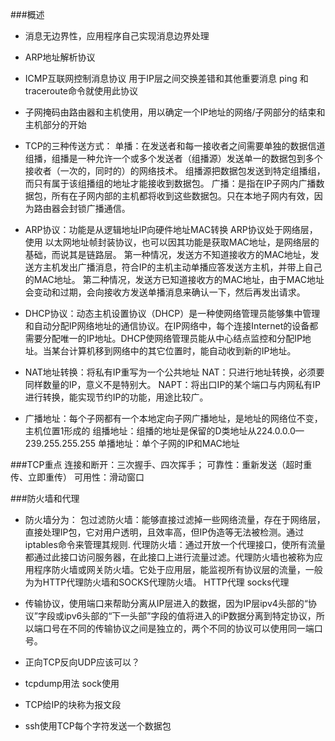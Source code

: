 ﻿###概述
- 消息无边界性，应用程序自己实现消息边界处理
- ARP地址解析协议
- ICMP互联网控制消息协议 用于IP层之间交换差错和其他重要消息 ping 和traceroute命令就使用此协议
- 子网掩码由路由器和主机使用，用以确定一个IP地址的网络/子网部分的结束和主机部分的开始
- TCP的三种传送方式：
单播：在发送者和每一接收者之间需要单独的数据信道
组播，组播是一种允许一个或多个发送者（组播源）发送单一的数据包到多个接收者（一次的，同时的）的网络技术。 组播源把数据包发送到特定组播组，而只有属于该组播组的地址才能接收到数据包。
广播：是指在IP子网内广播数据包，所有在子网内部的主机都将收到这些数据包。只在本地子网内有效，因为路由器会封锁广播通信。
- ARP协议：功能是从逻辑地址IP向硬件地址MAC转换
ARP协议处于网络层，使用 以太网地址帧封装协议，也可以因其功能是获取MAC地址，是网络层的基础，而说其是链路层。
第一种情况，发送方不知道接收方的MAC地址，发送方主机发出广播消息，符合IP的主机主动单播应答发送方主机，并带上自己的MAC地址。
第二种情况，发送方已知道接收方的MAC地址，由于MAC地址会变动和过期，会向接收方发送单播消息来确认一下，然后再发出请求。
- DHCP协议：动态主机设置协议（DHCP）是一种使网络管理员能够集中管理和自动分配IP网络地址的通信协议。在IP网络中，每个连接Internet的设备都需要分配唯一的IP地址。DHCP使网络管理员能从中心结点监控和分配IP地址。当某台计算机移到网络中的其它位置时，能自动收到新的IP地址。
- NAT地址转换：将私有IP重写为一个公共地址
NAT：只进行地址转换，必须要同样数量的IP，意义不是特别大。
NAPT：将出口IP的某个端口与内网私有IP进行转换，能实现节约IP的功能，用途比较广。

- 广播地址：每个子网都有一个本地定向子网广播地址，是地址的网络位不变，主机位置1形成的
组播地址：组播的地址是保留的D类地址从224.0.0.0—239.255.255.255
单播地址：单个子网的IP和MAC地址

###TCP重点
连接和断开：三次握手、四次挥手；
可靠性：重新发送（超时重传、立即重传）
可用性：滑动窗口

###防火墙和代理
- 防火墙分为：
包过滤防火墙：能够直接过滤掉一些网络流量，存在于网络层，直接处理IP包，它对用户透明，且效率高，但IP伪造等无法被检测。通过iptables命令来管理其规则.
代理防火墙：通过开放一个代理接口，使所有流量都通过此接口访问服务器，在此接口上进行流量过滤。代理防火墙也被称为应用程序防火墙或网关防火墙。它处于应用层，能监视所有协议层的流量，一般为为HTTP代理防火墙和SOCKS代理防火墙。
HTTP代理
socks代理

- 传输协议，使用端口来帮助分离从IP层进入的数据，因为IP层ipv4头部的“协议”字段或ipv6头部的“下一头部”字段的值将进入的iP数据分离到特定协议，所以端口号在不同的传输协议之间是独立的，两个不同的协议可以使用同一端口号。

- 正向TCP反向UDP应该可以？
- tcpdump用法
sock使用

- TCP给IP的块称为报文段
- ssh使用TCP每个字符发送一个数据包